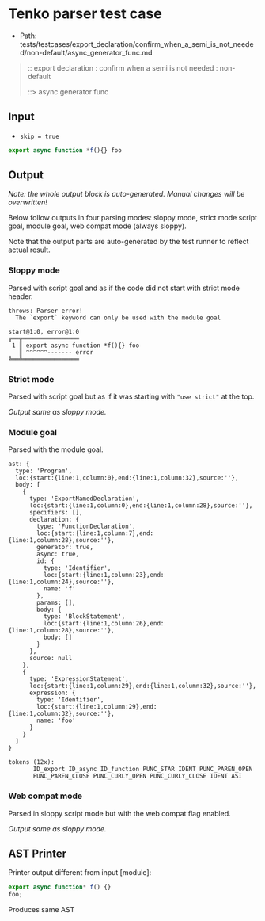 # Tenko parser test case

- Path: tests/testcases/export_declaration/confirm_when_a_semi_is_not_needed/non-default/async_generator_func.md

> :: export declaration : confirm when a semi is not needed : non-default
>
> ::> async generator func

## Input

- `skip = true`

`````js
export async function *f(){} foo
`````

## Output

_Note: the whole output block is auto-generated. Manual changes will be overwritten!_

Below follow outputs in four parsing modes: sloppy mode, strict mode script goal, module goal, web compat mode (always sloppy).

Note that the output parts are auto-generated by the test runner to reflect actual result.

### Sloppy mode

Parsed with script goal and as if the code did not start with strict mode header.

`````
throws: Parser error!
  The `export` keyword can only be used with the module goal

start@1:0, error@1:0
╔══╦════════════════
 1 ║ export async function *f(){} foo
   ║ ^^^^^^------- error
╚══╩════════════════

`````

### Strict mode

Parsed with script goal but as if it was starting with `"use strict"` at the top.

_Output same as sloppy mode._

### Module goal

Parsed with the module goal.

`````
ast: {
  type: 'Program',
  loc:{start:{line:1,column:0},end:{line:1,column:32},source:''},
  body: [
    {
      type: 'ExportNamedDeclaration',
      loc:{start:{line:1,column:0},end:{line:1,column:28},source:''},
      specifiers: [],
      declaration: {
        type: 'FunctionDeclaration',
        loc:{start:{line:1,column:7},end:{line:1,column:28},source:''},
        generator: true,
        async: true,
        id: {
          type: 'Identifier',
          loc:{start:{line:1,column:23},end:{line:1,column:24},source:''},
          name: 'f'
        },
        params: [],
        body: {
          type: 'BlockStatement',
          loc:{start:{line:1,column:26},end:{line:1,column:28},source:''},
          body: []
        }
      },
      source: null
    },
    {
      type: 'ExpressionStatement',
      loc:{start:{line:1,column:29},end:{line:1,column:32},source:''},
      expression: {
        type: 'Identifier',
        loc:{start:{line:1,column:29},end:{line:1,column:32},source:''},
        name: 'foo'
      }
    }
  ]
}

tokens (12x):
       ID_export ID_async ID_function PUNC_STAR IDENT PUNC_PAREN_OPEN
       PUNC_PAREN_CLOSE PUNC_CURLY_OPEN PUNC_CURLY_CLOSE IDENT ASI
`````


### Web compat mode

Parsed in sloppy script mode but with the web compat flag enabled.

_Output same as sloppy mode._

## AST Printer

Printer output different from input [module]:

````js
export async function* f() {}
foo;
````

Produces same AST
